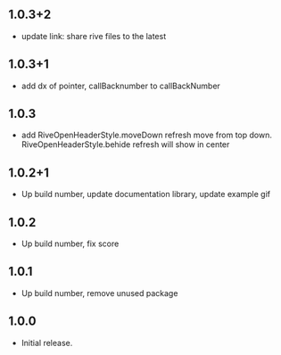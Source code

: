 ## 1.0.3+2
* update link: share rive files to the latest
## 1.0.3+1
* add dx of pointer, callBacknumber to callBackNumber
## 1.0.3
* add RiveOpenHeaderStyle.moveDown refresh move from top down. RiveOpenHeaderStyle.behide refresh will show in center
## 1.0.2+1
* Up build number, update documentation library, update example gif
## 1.0.2
* Up build number, fix score
## 1.0.1
* Up build number, remove unused package
## 1.0.0
* Initial release.